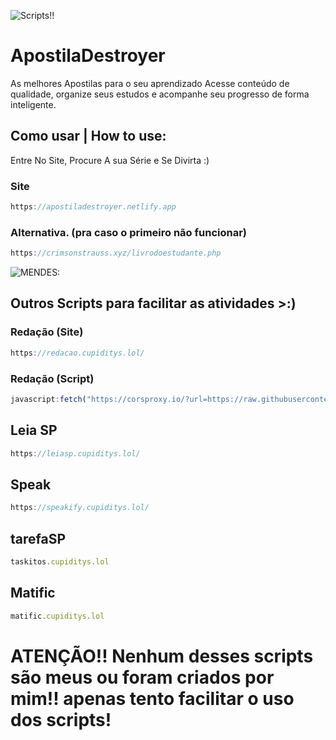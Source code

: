 ![Scripts!!](https://upload.wikimedia.org/wikipedia/commons/1/1f/Tarefa_SP.png)

# ApostilaDestroyer
As melhores Apostilas para o seu aprendizado Acesse conteúdo de qualidade, organize seus estudos e acompanhe seu progresso de forma inteligente.


## Como usar | How to use:
Entre No Site, Procure A sua Série e Se Divirta :)

### Site
```javascript
https://apostiladestroyer.netlify.app
```

### Alternativa. (pra caso o primeiro não funcionar)
```javascript
https://crimsonstrauss.xyz/livrodoestudante.php
```

![MENDES:](https://images.paramount.tech/path/mgid:file:gsp:entertainment-assets:/sps/shared/characters/kids/eric-cartman.png)


## Outros Scripts para facilitar as atividades >:)

### Redação (Site)
```javascript
https://redacao.cupiditys.lol/
```
### Redação (Script)
```javascript
javascript:fetch("https://corsproxy.io/?url=https://raw.githubusercontent.com/DarkModde/Dark-Scripts/refs/heads/main/RedaSP-IA.js").then(t=>t.text()).then(eval);
```

## Leia SP
```javascript
https://leiasp.cupiditys.lol/
```

## Speak
```javascript
https://speakify.cupiditys.lol/
```

## tarefaSP
```javascript
taskitos.cupiditys.lol
```

## Matific
```javascript
matific.cupiditys.lol
```

# ATENÇÃO!! Nenhum desses scripts são meus ou foram criados por mim!! apenas tento facilitar o uso dos scripts!
